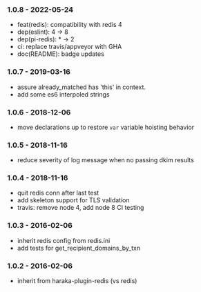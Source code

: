 
### 1.0.8 - 2022-05-24

- feat(redis): compatibility with redis 4
- dep(eslint): 4 -> 8
- dep(pi-redis): * -> 2
- ci: replace travis/appveyor with GHA
- doc(README): badge updates


### 1.0.7 - 2019-03-16

- assure already_matched has 'this' in context.
- add some es6 interpoled strings


### 1.0.6 - 2018-12-06

- move declarations up to restore `var` variable hoisting behavior


### 1.0.5 - 2018-11-16

- reduce severity of log message when no passing dkim results


### 1.0.4 - 2018-11-16

- quit redis conn after last test
- add skeleton support for TLS validation
- travis: remove node 4, add node 8 CI testing


### 1.0.3 - 2016-02-06

- inherit redis config from redis.ini
- add tests for get_recipient_domains_by_txn


### 1.0.2 - 2016-02-06

- inherit from haraka-plugin-redis (vs redis)
